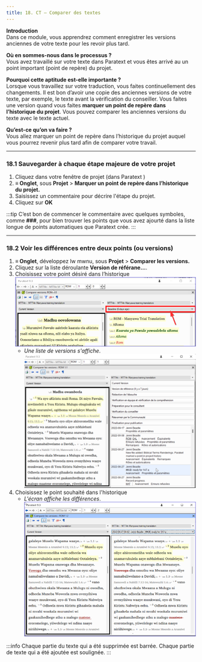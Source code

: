 ```yaml
---
title: 18. CT – Comparer des textes
---
```

**Introduction**  
Dans ce module, vous apprendrez comment enregistrer les versions anciennes de votre texte pour les revoir plus tard.

**Où en sommes-nous dans le processus ?**  
Vous avez travaillé sur votre texte dans Paratext et vous êtes arrivé au un point important (point de repère) du projet.

**Pourquoi cette aptitude est-elle importante ?**  
Lorsque vous travaillez sur votre traduction, vous faites continuellement des changements. Il est bon d’avoir une copie des anciennes versions de votre texte, par exemple, le texte avant la vérification du conseiller. Vous faites une version quand vous faites **marquer un point de repère dans l’historique du projet**. Vous pouvez comparer les anciennes versions du texte avec le texte actuel.

**Qu’est-ce qu’on va faire ?**   
Vous allez marquer un point de repère dans l’historique du projet auquel vous pourrez revenir plus tard afin de comparer votre travail.

----
### 18.1 Sauvegarder à chaque étape majeure de votre projet

1. Cliquez dans votre fenêtre de projet (dans Paratext )
1. **≡ Onglet**, sous **Projet** \> **Marquer un point de repère dans l’historique du projet.**
1. Saisissez un commentaire pour décrire l'étape du projet.
1. Cliquez sur **OK**

:::tip
C’est bon de commencer le commentaire avec quelques symboles, comme **\#\#\#**, pour bien trouver les points que vous avez ajourté dans la liste longue de points automatiques que Paratext crée.
:::

----
### 18.2 Voir les différences entre deux points (ou versions)

1. **≡ Onglet**, développez lw mwnu, sous **Projet** \> **Comparer les versions.**
1. Cliquez sur la liste déroulante **Version de référane…**.
1. Choisissez votre point désiré dans l’historique
    ![](../media/compareVersions2.fr.png)  
     - *Une liste de versions s'affiche*.
    ![](../media/compareVchoose.png)
1.  Choisissez le point souhaité dans l'historique  
     -  *L'écran affiche les différences*.
    ![](../media/compareVersionsSeeDiff.png)


:::info
Chaque partie du texte qui a été supprimée est barrée. Chaque partie de texte qui a été ajoutée est soulignée.
:::
